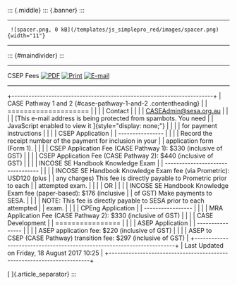 ::: {.middle}
::: {.banner}
:::

  -- -------------------------------------------------------------------------------- --
     ![spacer.png, 0 kB](/templates/js_simplepro_red/images/spacer.png){width="11"}   
  -- -------------------------------------------------------------------------------- --

::: {#maindivider}
:::

  ----------- ----------------------------------------------------------------- --------------------------------------------------------------------------------------------------------------------------------------------------------------------------- ---------------------------------------------------------------------------------------------------------------------------------------------------
  CSEP Fees     [![PDF](/images/M_images/pdf_button.png)](/csep-fees/pdf "PDF")   [![Print](/images/M_images/printButton.png)](/index.php?view=article&id=68%3Acsep-fees&tmpl=component&print=1&layout=default&page=&option=com_content&Itemid=119 "Print")   [![E-mail](/images/M_images/emailButton.png)](/index.php?option=com_mailto&tmpl=component&link=aHR0cHM6Ly9zZXNhLm9yZy5hdS9jc2VwLWZlZXM= "E-mail")
  ----------- ----------------------------------------------------------------- --------------------------------------------------------------------------------------------------------------------------------------------------------------------------- ---------------------------------------------------------------------------------------------------------------------------------------------------

+-----------------------------------------------------------------------+
| CASE Pathway 1 and 2 {#case-pathway-1-and-2 .contentheading}          |
| ====================                                                  |
|                                                                       |
| Contact                                                               |
|                                                                       |
| <CASEAdmin@sesa.org.au>                                               |
|                                                                       |
| [This e-mail address is being protected from spambots. You need       |
| JavaScript enabled to view it ]{style="display: none;"}               |
|                                                                       |
| for payment instructions                                              |
|                                                                       |
| CSEP Application                                                      |
| ----------------                                                      |
|                                                                       |
| Record the receipt number of the payment for inclusion in your        |
| application form (Form 1).                                            |
|                                                                       |
| CSEP Application Fee (CASE Pathway 1): \$330 (inclusive of GST)       |
|                                                                       |
| CSEP Application Fee (CASE Pathway 2): \$440 (inclusive of GST)       |
|                                                                       |
| INCOSE SE Handbook Knowledge Exam                                     |
| ---------------------------------                                     |
|                                                                       |
| INCOSE SE Handbook Knowledge Exam fee (via Prometric): USD120 (plus   |
| any charges) This fee is directly payable to Prometric prior to each  |
| attempted exam.                                                       |
|                                                                       |
| OR                                                                    |
|                                                                       |
| INCOSE SE Handbook Knowledge Exam fee (paper-based): \$176 (inclusive |
| of GST) Make payments to SESA.                                        |
|                                                                       |
| NOTE: This fee is directly payable to SESA prior to each attempted    |
| exam.                                                                 |
|                                                                       |
| CPEng Application                                                     |
| -----------------                                                     |
|                                                                       |
| MRA Application Fee (CASE Pathway 2): \$330 (inclusive of GST)        |
|                                                                       |
| CASE Development                                                      |
| ================                                                      |
|                                                                       |
| ASEP Application                                                      |
| ----------------                                                      |
|                                                                       |
| ASEP application fee: \$220 (inclusive of GST)                        |
|                                                                       |
| ASEP to CSEP (CASE Pathway) transition fee: \$297 (inclusive of GST)  |
+-----------------------------------------------------------------------+
| Last Updated on Friday, 18 August 2017 10:25                          |
+-----------------------------------------------------------------------+

[ ]{.article_separator}
:::
